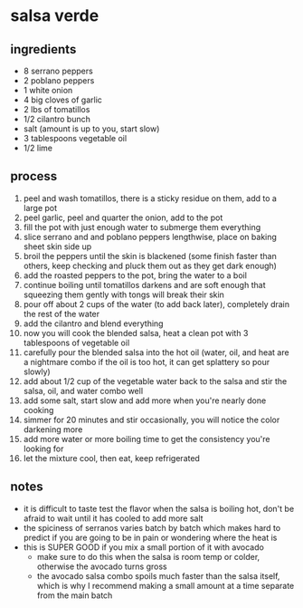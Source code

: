 # salsa verde

## ingredients
- 8 serrano peppers
- 2 poblano peppers
- 1 white onion
- 4 big cloves of garlic
- 2 lbs of tomatillos
- 1/2 cilantro bunch
- salt (amount is up to you, start slow)
- 3 tablespoons vegetable oil
- 1/2 lime

## process
1. peel and wash tomatillos, there is a sticky residue on them, add to a large pot
1. peel garlic, peel and quarter the onion, add to the pot
1. fill the pot with just enough water to submerge them everything
1. slice serrano and and poblano peppers lengthwise, place on baking sheet skin side up
1. broil the peppers until the skin is blackened (some finish faster than others, keep checking and pluck them out as they get dark enough)
1. add the roasted peppers to the pot, bring the water to a boil
1. continue boiling until tomatillos darkens and are soft enough that squeezing them gently with tongs will break their skin
1. pour off about 2 cups of the water (to add back later), completely drain the rest of the water
1. add the cilantro and blend everything
1. now you will cook the blended salsa, heat a clean pot with 3 tablespoons of vegetable oil
1. carefully pour the blended salsa into the hot oil (water, oil, and heat are a nightmare combo if the oil is too hot, it can get splattery so pour slowly)
1. add about 1/2 cup of the vegetable water back to the salsa and stir the salsa, oil, and water combo well
1. add some salt, start slow and add more when you're nearly done cooking
1. simmer for 20 minutes and stir occasionally, you will notice the color darkening more
1. add more water or more boiling time to get the consistency you're looking for
1. let the mixture cool, then eat, keep refrigerated

## notes
- it is difficult to taste test the flavor when the salsa is boiling hot, don't be afraid to wait until it has cooled to add more salt
- the spiciness of serranos varies batch by batch which makes hard to predict if you are going to be in pain or wondering where the heat is
- this is SUPER GOOD if you mix a small portion of it with avocado
  - make sure to do this when the salsa is room temp or colder, otherwise the avocado turns gross
  - the avocado salsa combo spoils much faster than the salsa itself, which is why I recommend making a small amount at a time separate from the main batch
